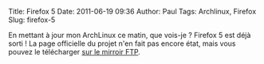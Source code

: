 Title: Firefox 5
Date: 2011-06-19 09:36
Author: Paul
Tags: Archlinux, Firefox
Slug: firefox-5

En mettant à jour mon ArchLinux ce matin, que vois-je ? Firefox 5 est
déjà sorti ! La page officielle du projet n'en fait pas encore état,
mais vous pouvez le télécharger [sur le mirroir
FTP](ftp://ftp.mozilla.org/pub/mozilla.org/firefox/releases/5.0/).

